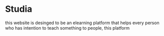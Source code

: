# Studia
this website is desinged to be an elearning platform that helps every person who has intention to teach something to people, this platform